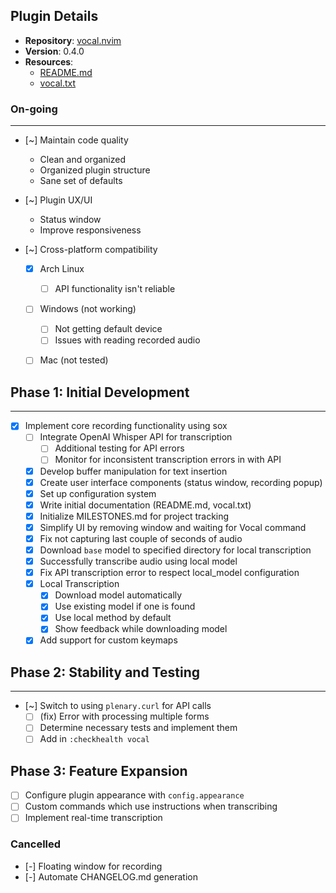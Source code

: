 ## Plugin Details
- **Repository**: [vocal.nvim](https://github.com/kyza0d/vocal.nvim)
- **Version**: 0.4.0
- **Resources**:
  - [README.md](https://github.com/kyza0d/vocal.nvim/blob/master/README.md)
  - [vocal.txt](https://github.com/kyza0d/vocal.nvim/blob/master/doc/vocal.txt)

### On-going
___

  - [~] Maintain code quality
      - Clean and organized
      - Organized plugin structure
      - Sane set of defaults

  - [~] Plugin UX/UI
    - Status window
    - Improve responsiveness

  - [~] Cross-platform compatibility
    - [x] Arch Linux 
      - [ ] API functionality isn't reliable
    - [ ] Windows (not working)
      - [ ] Not getting default device
      - [ ] Issues with reading recorded audio 
    - [ ] Mac (not tested)


## Phase 1: Initial Development
___

  - [x] Implement core recording functionality using sox
    - [ ] Integrate OpenAI Whisper API for transcription
       - [ ] Additional testing for API errors
       - [ ] Monitor for inconsistent transcription errors in with API
    - [x] Develop buffer manipulation for text insertion
    - [x] Create user interface components (status window, recording popup)
    - [x] Set up configuration system
    - [x] Write initial documentation (README.md, vocal.txt)
    - [x] Initialize MILESTONES.md for project tracking
    - [x] Simplify UI by removing window and waiting for Vocal command
    - [x] Fix not capturing last couple of seconds of audio
    - [x] Download `base` model to specified directory for local transcription
    - [x] Successfully transcribe audio using local model
    - [x] Fix API transcription error to respect local_model configuration
    - [x] Local Transcription
      - [x] Download model automatically
      - [x] Use existing model if one is found
      - [x] Use local method by default
      - [x] Show feedback while downloading model
    - [x] Add support for custom keymaps

## Phase 2: Stability and Testing
___

  - [~] Switch to using `plenary.curl` for API calls
      - [ ] (fix) Error with processing multiple forms
    - [ ] Determine necessary tests and implement them
    - [ ] Add in `:checkhealth vocal`

## Phase 3: Feature Expansion

  - [ ] Configure plugin appearance with `config.appearance`
  - [ ] Custom commands which use instructions when transcribing
  - [ ] Implement real-time transcription

### Cancelled
  - [-] Floating window for recording
  - [-] Automate CHANGELOG.md generation
